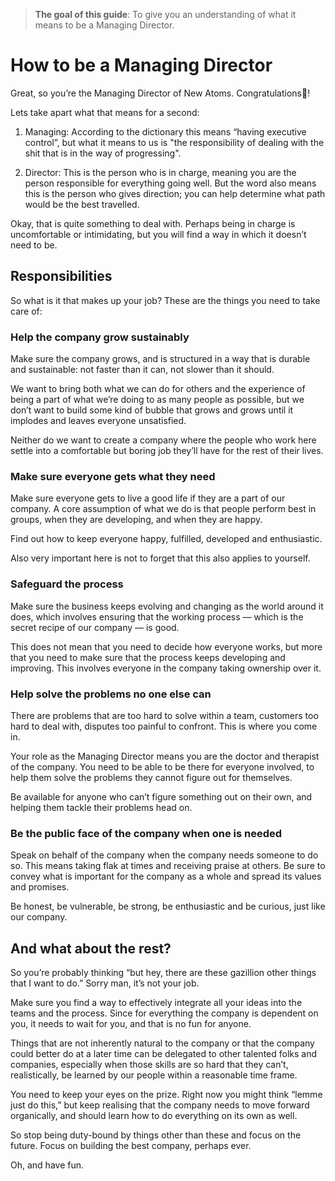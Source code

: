 >**The goal of this guide**: To give you an understanding of what it means to be a Managing Director.

# How to be a Managing Director

Great, so you’re the Managing Director of New Atoms. Congratulations🎉!

Lets take apart what that means for a second:

1. Managing: According to the dictionary this means “having executive control”, but what it means to us is "the responsibility of dealing with the shit that is in the way of progressing".

2. Director: This is the person who is in charge, meaning you are the person responsible for everything going well. But the word also means this is the person who gives direction; you can help determine what path would be the best travelled.

Okay, that is quite something to deal with. Perhaps being in charge is uncomfortable or intimidating, but you will find a way in which it doesn’t need to be.

## Responsibilities

So what is it that makes up your job? These are the things you need to take care of:

### Help the company grow sustainably

Make sure the company grows, and is structured in a way that is durable and sustainable: not faster than it can, not slower than it should.

We want to bring both what we can do for others and the experience of being a part of what we’re doing to as many people as possible, but we don’t want to build some kind of bubble that grows and grows until it implodes and leaves everyone unsatisfied.

Neither do we want to create a company where the people who work here settle into a comfortable but boring job they’ll have for the rest of their lives.

### Make sure everyone gets what they need

Make sure everyone gets to live a good life if they are a part of our company. A core assumption of what we do is that people perform best in groups, when they are developing, and when they are happy.

Find out how to keep everyone happy, fulfilled, developed and enthusiastic.

Also very important here is not to forget that this also applies to yourself.

### Safeguard the process

Make sure the business keeps evolving and changing as the world around it does, which involves ensuring that the working process — which is the secret recipe of our company — is good.

This does not mean that you need to decide how everyone works, but more that you need to make sure that the process keeps developing and improving. This involves everyone in the company taking ownership over it.

### Help solve the problems no one else can

There are problems that are too hard to solve within a team, customers too hard to deal with, disputes too painful to confront. This is where you come in.

Your role as the Managing Director means you are the doctor and therapist of the company. You need to be able to be there for everyone involved, to help them solve the problems they cannot figure out for themselves.

Be available for anyone who can’t figure something out on their own, and helping them tackle their problems head on.

### Be the public face of the company when one is needed

Speak on behalf of the company when the company needs someone to do so. This means taking flak at times and receiving praise at others. Be sure to convey what is important for the company as a whole and spread its values and promises.

Be honest, be vulnerable, be strong, be enthusiastic and be curious, just like our company.

## And what about the rest?

So you’re probably thinking “but hey, there are these gazillion other things that I want to do.” Sorry man, it’s not your job.

Make sure you find a way to effectively integrate all your ideas into the teams and the process. Since for everything the company is dependent on you, it needs to wait for you, and that is no fun for anyone.

Things that are not inherently natural to the company or that the company could better do at a later time can be delegated to other talented folks and companies, especially when those skills are so hard that they can’t, realistically, be learned by our people within a reasonable time frame.

You need to keep your eyes on the prize. Right now you might think “lemme just do this,” but keep realising that the company needs to move forward organically, and should learn how to do everything on its own as well.

So stop being duty-bound by things other than these and focus on the future. Focus on building the best company, perhaps ever.

Oh, and have fun.
